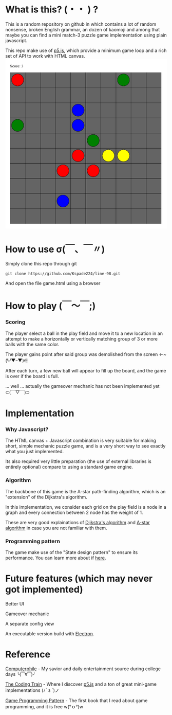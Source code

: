 # What is this? (・・ ) ?
This is a random repository on github in which contains a lot of random nonsense, broken English grammar, an dozen of kaomoji and among that maybe you can find a mini match-3 puzzle game implementation using plain javascript.

This repo make use of [p5.js](https://p5js.org/), which provide a minimum game loop and a rich set of API to work with HTML canvas.
![Game preview](/images/image.png)
# How to use σ(￣、￣〃)
Simply clone this repo through git
```
git clone https://github.com/Kspade224/line-98.git
```
And open the file game.html using a browser
# How to play (￣～￣;)
### Scoring
The player select a ball in the play field and move it to a new location in an attempt to make a horizontally or vertically matching group of 3 or more balls with the same color.

The player gains point after said group was demolished from the screen 	←~(Ψ▼ｰ▼)∈

After each turn, a few new ball will appear to fill up the board, and the game is over if the board is full.

... well ... actually the gameover mechanic has not been implemented yet ⊂(￣▽￣)⊃
# Implementation
### Why Javascript?
The HTML canvas + Javascript combination is very suitable for making short, simple mechanic puzzle game, and is a very short way to see exactly what you just implemented.

Its also required very little preparation (the use of external libraries is entirely optional) compare to using a standard game engine.
### Algorithm
The backbone of this game is the A-star path-finding algorithm, which is an "extension" of the Dijkstra's algorithm.

In this implementation, we consider each grid on the play field is a node in a graph and every connection between 2 node has the weight of 1.

These are very good explainations of [Dijkstra's algorithm](https://www.youtube.com/watch?v=GazC3A4OQTE) and [A-star algorithm](https://www.youtube.com/watch?v=ySN5Wnu88nE) in case you are not familiar with them.
### Programming pattern
The game make use of the "State design pattern" to ensure its performance. You can learn more about if [here](http://gameprogrammingpatterns.com/state.html).
# Future features (which may never got implemented)
Better UI

Gameover mechanic

A separate config view

An executable version build with [Electron](https://electron.atom.io/).
# Reference
[Computerphile](https://www.youtube.com/user/Computerphile) - My savior and daily entertainment source during college days ╰(▔∀▔)╯

[The Coding Train](https://www.youtube.com/user/shiffman) - Where I discover [p5.js](https://p5js.org/) and a ton of great mini-game implementations 
(ﾉ´ з `)ノ

[Game Programming Pattern](http://gameprogrammingpatterns.com/contents.html) - The first book that I read about game programming, and it is free w(°ｏ°)w